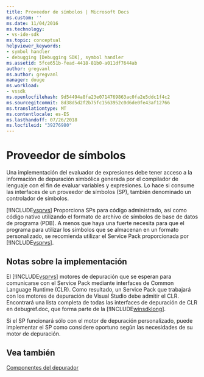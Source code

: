 ```yaml
---
title: Proveedor de símbolos | Microsoft Docs
ms.custom: ''
ms.date: 11/04/2016
ms.technology:
- vs-ide-sdk
ms.topic: conceptual
helpviewer_keywords:
- symbol handler
- debugging [Debugging SDK], symbol handler
ms.assetid: 5fce651b-fead-4418-81b0-a011df7644ab
author: gregvanl
ms.author: gregvanl
manager: douge
ms.workload:
- vssdk
ms.openlocfilehash: 9d54494a8fa23e0714769863ac0fa2e5ddc1f4c2
ms.sourcegitcommit: 8d38d5d2f2b75fc1563952c0d6de0fe43af12766
ms.translationtype: MT
ms.contentlocale: es-ES
ms.lasthandoff: 07/26/2018
ms.locfileid: "39276980"
---
```

# <a name="symbol-provider"></a>Proveedor de símbolos
Una implementación del evaluador de expresiones debe tener acceso a la información de depuración simbólica generada por el compilador de lenguaje con el fin de evaluar variables y expresiones. Lo hace si consume las interfaces de un proveedor de símbolos (SP), también denominado un controlador de símbolos.  
  
 [!INCLUDE[vsprvs](../../code-quality/includes/vsprvs_md.md)] Proporciona SPs para código administrado, así como código nativo utilizando el formato de archivo de símbolos de base de datos de programa (PDB). A menos que haya una fuerte necesita para que el programa para utilizar los símbolos que se almacenan en un formato personalizado, se recomienda utilizar el Service Pack proporcionada por [!INCLUDE[vsprvs](../../code-quality/includes/vsprvs_md.md)].  
  
## <a name="implementation-notes"></a>Notas sobre la implementación  
 El [!INCLUDE[vsprvs](../../code-quality/includes/vsprvs_md.md)] motores de depuración que se esperan para comunicarse con el Service Pack mediante interfaces de Common Language Runtime (CLR). Como resultado, un Service Pack que trabajará con los motores de depuración de Visual Studio debe admitir el CLR. Encontrará una lista completa de todas las interfaces de depuración de CLR en debugref.doc, que forma parte de la [!INCLUDE[winsdklong](../../deployment/includes/winsdklong_md.md)].  
  
 Si el SP funcionará sólo con el motor de depuración personalizado, puede implementar el SP como considere oportuno según las necesidades de su motor de depuración.  
  
## <a name="see-also"></a>Vea también  
 [Componentes del depurador](../../extensibility/debugger/debugger-components.md)